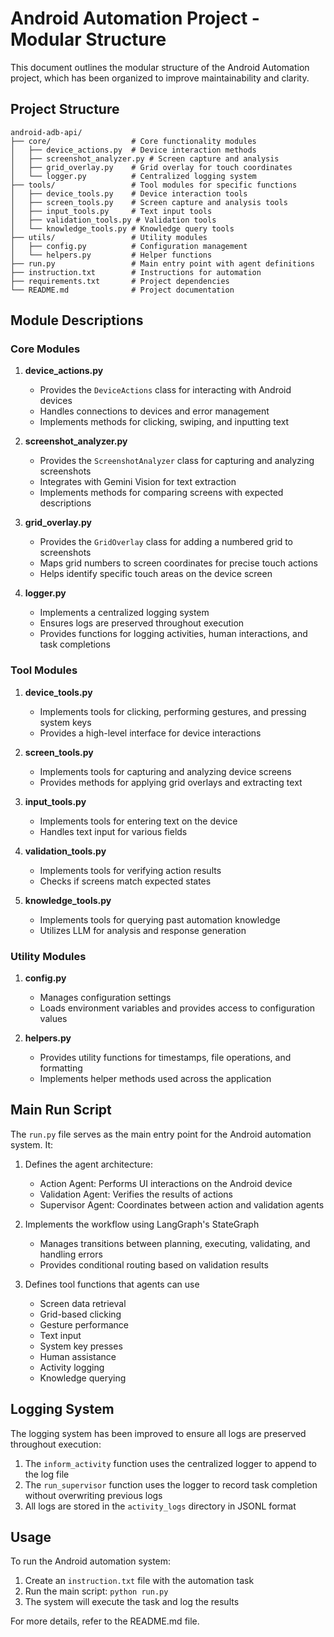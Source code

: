 # Android Automation Project - Modular Structure

This document outlines the modular structure of the Android Automation project, which has been organized to improve maintainability and clarity.

## Project Structure

```
android-adb-api/
├── core/                  # Core functionality modules
│   ├── device_actions.py  # Device interaction methods
│   ├── screenshot_analyzer.py # Screen capture and analysis
│   ├── grid_overlay.py    # Grid overlay for touch coordinates
│   └── logger.py          # Centralized logging system
├── tools/                 # Tool modules for specific functions
│   ├── device_tools.py    # Device interaction tools
│   ├── screen_tools.py    # Screen capture and analysis tools
│   ├── input_tools.py     # Text input tools
│   ├── validation_tools.py # Validation tools
│   └── knowledge_tools.py # Knowledge query tools
├── utils/                 # Utility modules
│   ├── config.py          # Configuration management
│   └── helpers.py         # Helper functions
├── run.py                 # Main entry point with agent definitions
├── instruction.txt        # Instructions for automation
├── requirements.txt       # Project dependencies
└── README.md              # Project documentation
```

## Module Descriptions

### Core Modules

1. **device_actions.py**
   - Provides the `DeviceActions` class for interacting with Android devices
   - Handles connections to devices and error management
   - Implements methods for clicking, swiping, and inputting text

2. **screenshot_analyzer.py**
   - Provides the `ScreenshotAnalyzer` class for capturing and analyzing screenshots
   - Integrates with Gemini Vision for text extraction
   - Implements methods for comparing screens with expected descriptions

3. **grid_overlay.py**
   - Provides the `GridOverlay` class for adding a numbered grid to screenshots
   - Maps grid numbers to screen coordinates for precise touch actions
   - Helps identify specific touch areas on the device screen

4. **logger.py**
   - Implements a centralized logging system
   - Ensures logs are preserved throughout execution
   - Provides functions for logging activities, human interactions, and task completions

### Tool Modules

1. **device_tools.py**
   - Implements tools for clicking, performing gestures, and pressing system keys
   - Provides a high-level interface for device interactions

2. **screen_tools.py**
   - Implements tools for capturing and analyzing device screens
   - Provides methods for applying grid overlays and extracting text

3. **input_tools.py**
   - Implements tools for entering text on the device
   - Handles text input for various fields

4. **validation_tools.py**
   - Implements tools for verifying action results
   - Checks if screens match expected states

5. **knowledge_tools.py**
   - Implements tools for querying past automation knowledge
   - Utilizes LLM for analysis and response generation

### Utility Modules

1. **config.py**
   - Manages configuration settings
   - Loads environment variables and provides access to configuration values

2. **helpers.py**
   - Provides utility functions for timestamps, file operations, and formatting
   - Implements helper methods used across the application

## Main Run Script

The `run.py` file serves as the main entry point for the Android automation system. It:

1. Defines the agent architecture:
   - Action Agent: Performs UI interactions on the Android device
   - Validation Agent: Verifies the results of actions
   - Supervisor Agent: Coordinates between action and validation agents

2. Implements the workflow using LangGraph's StateGraph
   - Manages transitions between planning, executing, validating, and handling errors
   - Provides conditional routing based on validation results

3. Defines tool functions that agents can use
   - Screen data retrieval
   - Grid-based clicking
   - Gesture performance
   - Text input
   - System key presses
   - Human assistance
   - Activity logging
   - Knowledge querying

## Logging System

The logging system has been improved to ensure all logs are preserved throughout execution:

1. The `inform_activity` function uses the centralized logger to append to the log file
2. The `run_supervisor` function uses the logger to record task completion without overwriting previous logs
3. All logs are stored in the `activity_logs` directory in JSONL format

## Usage

To run the Android automation system:

1. Create an `instruction.txt` file with the automation task
2. Run the main script: `python run.py`
3. The system will execute the task and log the results

For more details, refer to the README.md file.
